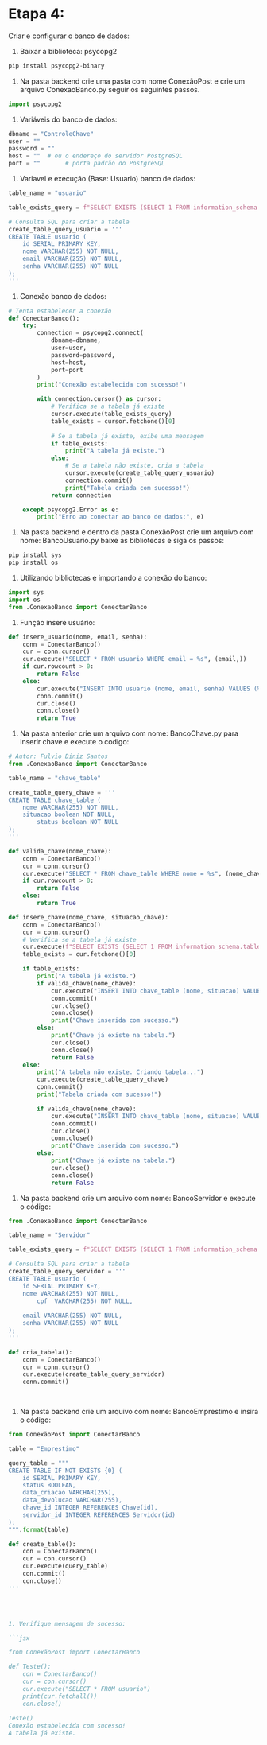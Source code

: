 # Etapa 4:

Criar e configurar o banco de dados:

1. Baixar a biblioteca: psycopg2

```python
pip install psycopg2-binary
```

1. Na pasta backend crie uma pasta com nome ConexãoPost e crie um arquivo ConexaoBanco.py seguir os seguintes passos.

```python
import psycopg2
```

1. Variáveis do banco de dados:

```python
dbname = "ControleChave"
user = ""
password = ""
host = ""  # ou o endereço do servidor PostgreSQL
port = ""       # porta padrão do PostgreSQL
```

1. Variavel e execução (Base: Usuario) banco de dados:

```python
table_name = "usuario"

table_exists_query = f"SELECT EXISTS (SELECT 1 FROM information_schema.tables WHERE table_name = '{table_name}')"

# Consulta SQL para criar a tabela
create_table_query_usuario = '''
CREATE TABLE usuario (
    id SERIAL PRIMARY KEY,
    nome VARCHAR(255) NOT NULL,
    email VARCHAR(255) NOT NULL,
    senha VARCHAR(255) NOT NULL
);
'''
```

1. Conexão banco de dados:

```python
# Tenta estabelecer a conexão
def ConectarBanco():
    try:
        connection = psycopg2.connect(
            dbname=dbname,
            user=user,
            password=password,
            host=host,
            port=port
        )
        print("Conexão estabelecida com sucesso!")

        with connection.cursor() as cursor:
            # Verifica se a tabela já existe
            cursor.execute(table_exists_query)
            table_exists = cursor.fetchone()[0]
            
            # Se a tabela já existe, exibe uma mensagem
            if table_exists:
                print("A tabela já existe.")
            else:
                # Se a tabela não existe, cria a tabela
                cursor.execute(create_table_query_usuario)
                connection.commit()
                print("Tabela criada com sucesso!")
            return connection

    except psycopg2.Error as e:
        print("Erro ao conectar ao banco de dados:", e)
```

1. Na pasta backend e dentro da pasta ConexãoPost crie um arquivo com nome: BancoUsuario.py  baixe as bibliotecas e siga os passos:

```python
pip install sys
pip install os
```

1. Utilizando bibliotecas e importando a conexão do banco:

```python
import sys
import os
from .ConexaoBanco import ConectarBanco
```

1. Função insere usuário: 

```python
def insere_usuario(nome, email, senha):
    conn = ConectarBanco()
    cur = conn.cursor()
    cur.execute("SELECT * FROM usuario WHERE email = %s", (email,))
    if cur.rowcount > 0:
        return False
    else:
        cur.execute("INSERT INTO usuario (nome, email, senha) VALUES (%s, %s, %s)", (nome, email, senha))
        conn.commit()
        cur.close()
        conn.close()
        return True
```

1. Na pasta anterior crie um arquivo com nome: BancoChave.py para inserir chave e execute o codigo: 

```python
# Autor: Fulvio Diniz Santos
from .ConexaoBanco import ConectarBanco

table_name = "chave_table"

create_table_query_chave = '''
CREATE TABLE chave_table (
    nome VARCHAR(255) NOT NULL,
    situacao boolean NOT NULL,
		status boolean NOT NULL
);
'''

def valida_chave(nome_chave):
    conn = ConectarBanco()
    cur = conn.cursor()
    cur.execute("SELECT * FROM chave_table WHERE nome = %s", (nome_chave,))
    if cur.rowcount > 0:
        return False
    else:
        return True

def insere_chave(nome_chave, situacao_chave):
    conn = ConectarBanco()
    cur = conn.cursor()
    # Verifica se a tabela já existe
    cur.execute(f"SELECT EXISTS (SELECT 1 FROM information_schema.tables WHERE table_name = '{table_name}')")
    table_exists = cur.fetchone()[0]

    if table_exists:
        print("A tabela já existe.")
        if valida_chave(nome_chave):
            cur.execute("INSERT INTO chave_table (nome, situacao) VALUES (%s, %s)", (nome_chave, situacao_chave))
            conn.commit()
            cur.close()
            conn.close()
            print("Chave inserida com sucesso.")
        else:
            print("Chave já existe na tabela.")
            cur.close()
            conn.close()
            return False
    else:
        print("A tabela não existe. Criando tabela...")
        cur.execute(create_table_query_chave)
        conn.commit()
        print("Tabela criada com sucesso!")

        if valida_chave(nome_chave):
            cur.execute("INSERT INTO chave_table (nome, situacao) VALUES (%s, %s)", (nome_chave, situacao_chave))
            conn.commit()
            cur.close()
            conn.close()
            print("Chave inserida com sucesso.")
        else:
            print("Chave já existe na tabela.")
            cur.close()
            conn.close()
            return False
```

1. Na pasta backend crie um arquivo com nome: BancoServidor e execute o código:

```python
from .ConexaoBanco import ConectarBanco

table_name = "Servidor"

table_exists_query = f"SELECT EXISTS (SELECT 1 FROM information_schema.tables WHERE table_name = '{table_name}')"

# Consulta SQL para criar a tabela
create_table_query_servidor = '''
CREATE TABLE usuario (
    id SERIAL PRIMARY KEY,
    nome VARCHAR(255) NOT NULL,
		cpf  VARCHAR(255) NOT NULL,
		
    email VARCHAR(255) NOT NULL,
    senha VARCHAR(255) NOT NULL
);
'''

def cria_tabela():
    conn = ConectarBanco()
    cur = conn.cursor()
    cur.execute(create_table_query_servidor)
    conn.commit()

    
```

1. Na pasta backend crie um arquivo com nome: BancoEmprestimo e insira o código:

```python
from ConexãoPost import ConectarBanco

table = "Emprestimo"

query_table = """
CREATE TABLE IF NOT EXISTS {0} (
    id SERIAL PRIMARY KEY,
    status BOOLEAN,
    data_criacao VARCHAR(255),
    data_devolucao VARCHAR(255),
    chave_id INTEGER REFERENCES Chave(id),
    servidor_id INTEGER REFERENCES Servidor(id)
);
""".format(table)

def create_table():
    con = ConectarBanco()
    cur = con.cursor()
    cur.execute(query_table)
    con.commit()
    con.close()
'''




1. Verifique mensagem de sucesso:

```jsx

from ConexãoPost import ConectarBanco

def Teste():
    con = ConectarBanco()
    cur = con.cursor()
    cur.execute("SELECT * FROM usuario")
    print(cur.fetchall())
    con.close()
    
Teste()
Conexão estabelecida com sucesso!
A tabela já existe.
```
